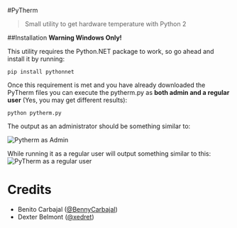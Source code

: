 #PyTherm

> Small utility to get hardware temperature with Python 2

##Installation
**Warning Windows Only!**

This utility requires the  Python.NET package to work, so go ahead and install it by running:

    pip install pythonnet

Once this requirement is met and you have already downloaded the PyTherm files you can execute the pytherm.py as **both admin and a regular user** (Yes, you may get different results):

    python pytherm.py

The output as an administrator should be something similar to:

![Pytherm as Admin](https://alpha.scishift.com/img/pytherm_admin.png "Pytherm as Admin")

While running it as a regular user will output something similar to this:
![PyTherm as a regular user](https://alpha.scishift.com/img/pytherm_user.png "PyTherm as a regular user")


# Credits

-   Benito Carbajal ([@BennyCarbajal](https://github.com/BennyCarbajal))
-   Dexter Belmont ([@xedret](https://github.com/xedret/))